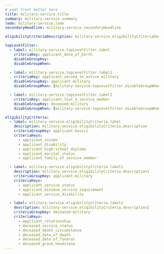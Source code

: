 ```yaml
---
# yaml front matter here
title: military-service.title
summary: military-service.summary
lede: military-service.lede
secondaryHeadline: military-service.secondaryHeadline

eligibilityCriteriaDescription: military-service.eligibilityCriteriaDescription

topLevelFilter:
  - label: military-service.topLevelFilter.label
    criteriaKey: applicant_date_of_birth
    disableGroupKey:
    disableGroupWhen:

  - label: military-service.topLevelFilter.label1
    criteriaKey: applicant_served_in_active_military
    disableGroupKey: applicant-military
    disableGroupWhen: [military-service.topLevelFilter.disableGroupWhen]

  - label: military-service.topLevelFilter.label2
    criteriaKey: applicant_lost_a_service_member
    disableGroupKey: deceased-military
    disableGroupWhen: [military-service.topLevelFilter.disableGroupWhen1]

eligibilityCriteria:
  - label: military-service.eligibilityCriteria.label
    description: military-service.eligibilityCriteria.description
    criteriaGroupKey: applicant-basics
    criteriaKeys:
      - applicant_income
      - applicant_disability
      - applicant_high-school_diploma
      - applicant_marital_status
      - applicant_family_of_service_member

  - label: military-service.eligibilityCriteria.label1
    description: military-service.eligibilityCriteria.description1
    criteriaGroupKey: applicant-military
    criteriaKeys:
      - applicant_service_status
      - applicant_minimum_service_requirement
      - applicant_service_disability

  - label: military-service.eligibilityCriteria.label2
    description: military-service.eligibilityCriteria.description2
    criteriaGroupKey: deceased-military
    criteriaKeys:
      - applicant_relationship
      - deceased_service_status
      - deceased_death_circumstance
      - deceased_date_of_death
      - deceased_date_of_funeral
      - deceased_grave_headstone
---
```

